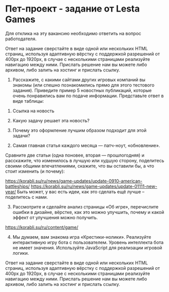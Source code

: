 # Пет-проект - задание от Lesta Games

​​​​Для отклика на эту вакансию необходимо ответить на вопрос работодателя.

Ответ на задание сверстайте в виде одной или нескольких HTML страниц, используя адаптивную вёрстку с поддержкой разрешений от 400px до 1920px, в случае с несколькими страницами реализуйте навигацию между ними. Прислать решение нам вы можете либо архивом, либо залить на хостинг и прислать ссылку.

1) Расскажите, с какими сайтами других игровых компаний вы знакомы (или спешно познакомились прямо для этого тестового задания). Приведите пример 5 новостных публикаций, которые очень понравились вам по подаче информации. Представьте ответ в виде таблицы:

1. Ссылка на новость

2. Какую задачу решает эта новость?

3. Почему это оформление лучшим образом подходит для этой задачи?

 

2) Самая главная статья каждого месяца — патч-ноут, «обновление».

Сравните две статьи (одна поновее, вторая — прошлогодняя) и расскажите, что изменилось в лучшую или худшую сторону, поделитесь своими общими впечатлениями, скажите, что вы оставили бы, а что стоит изменить (и почему):

https://korabli.su/ru/news/game-updates/update-0910-american-battleships/
https://korabli.su/ru/news/game-updates/update-01111-new-year/
Быть может, у вас есть идеи, как это сделать ещё лучше – поделитесь с нами.

 

3) Рассмотрите и сделайте анализ страницы «Об игре», перечислите ошибки в дизайне, вёрстке, как это можно улучшить, почему и какой эффект от улучшения можно получить.

https://korabli.su/ru/content/game/
 

4) Мы думаем, вам знакома игра «Крестики-нолики». Реализуйте интерактивную игру бота с пользователем. Уровень интеллекта бота не имеет значения. Используйте JavaScript для реализации игровой логики.

 

Ответ на задание сверстайте в виде одной или нескольких HTML страниц, используя адаптивную вёрстку с поддержкой разрешений от 400px до 1920px, в случае с несколькими страницами реализуйте навигацию между ними. Прислать решение нам вы можете либо архивом, либо залить на хостинг и прислать ссылку.
